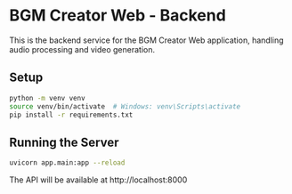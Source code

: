 # BGM Creator Web - Backend

This is the backend service for the BGM Creator Web application, handling audio processing and video generation.

## Setup

```bash
python -m venv venv
source venv/bin/activate  # Windows: venv\Scripts\activate
pip install -r requirements.txt
```

## Running the Server

```bash
uvicorn app.main:app --reload
```

The API will be available at http://localhost:8000
